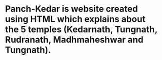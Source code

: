 # Panch-Kedar is website created using HTML which explains about the 5 temples (Kedarnath, Tungnath, Rudranath, Madhmaheshwar and Tungnath).
